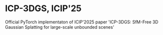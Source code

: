 # ICP-3DGS, ICIP'25
Official PyTorch implementaton of ICIP'2025 paper 'ICP-3DGS: SfM-Free 3D Gaussian Splatting for large-scale unbounded scenes'
